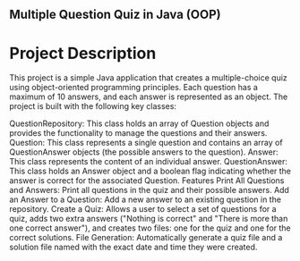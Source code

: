## Multiple Question Quiz in Java (OOP)
# Project Description
This project is a simple Java application that creates a multiple-choice quiz using object-oriented programming principles. Each question has a maximum of 10 answers, and each answer is represented as an object. The project is built with the following key classes:

QuestionRepository: This class holds an array of Question objects and provides the functionality to manage the questions and their answers.
Question: This class represents a single question and contains an array of QuestionAnswer objects (the possible answers to the question).
Answer: This class represents the content of an individual answer.
QuestionAnswer: This class holds an Answer object and a boolean flag indicating whether the answer is correct for the associated Question.
Features
Print All Questions and Answers: Print all questions in the quiz and their possible answers.
Add an Answer to a Question: Add a new answer to an existing question in the repository.
Create a Quiz: Allows a user to select a set of questions for a quiz, adds two extra answers ("Nothing is correct" and "There is more than one correct answer"), and creates two files: one for the quiz and one for the correct solutions.
File Generation: Automatically generate a quiz file and a solution file named with the exact date and time they were created.
